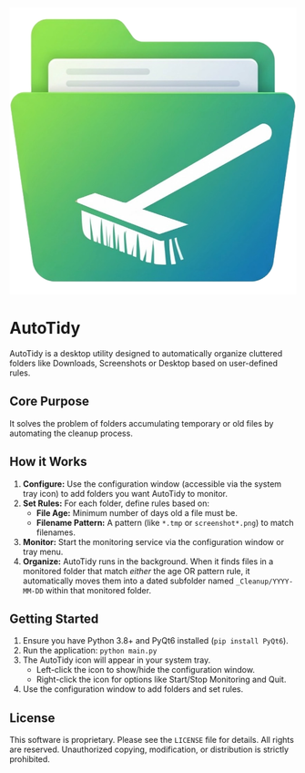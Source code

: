![AutoTidy Icon](autotidyicon.png)

# AutoTidy

AutoTidy is a desktop utility designed to automatically organize cluttered folders like Downloads, Screenshots or Desktop based on user-defined rules.

## Core Purpose

It solves the problem of folders accumulating temporary or old files by automating the cleanup process.

## How it Works

1.  **Configure:** Use the configuration window (accessible via the system tray icon) to add folders you want AutoTidy to monitor.
2.  **Set Rules:** For each folder, define rules based on:
    *   **File Age:** Minimum number of days old a file must be.
    *   **Filename Pattern:** A pattern (like `*.tmp` or `screenshot*.png`) to match filenames.
3.  **Monitor:** Start the monitoring service via the configuration window or tray menu.
4.  **Organize:** AutoTidy runs in the background. When it finds files in a monitored folder that match *either* the age OR pattern rule, it automatically moves them into a dated subfolder named `_Cleanup/YYYY-MM-DD` within that monitored folder.

## Getting Started

1.  Ensure you have Python 3.8+ and PyQt6 installed (`pip install PyQt6`).
2.  Run the application: `python main.py`
3.  The AutoTidy icon will appear in your system tray.
    *   Left-click the icon to show/hide the configuration window.
    *   Right-click the icon for options like Start/Stop Monitoring and Quit.
4.  Use the configuration window to add folders and set rules.

## License

This software is proprietary. Please see the `LICENSE` file for details. All rights are reserved. Unauthorized copying, modification, or distribution is strictly prohibited.
